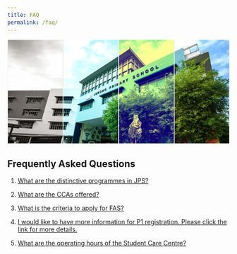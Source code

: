```yaml
---
title: FAQ
permalink: /faq/
---
```

![](/images/Banner.png)

Frequently Asked Questions
--------------------------

  

1.  [What are the distinctive programmes in JPS?](/programme/Every-Child-Leads-in-an-Instrumental-Performance-ECLIP/)
    
2.  [What are the CCAs offered?](/co-curricular-activity-cca/Co-Curricular-Activity-CCA/)
3.  [What is the criteria to apply for FAS?](/philosophy/GENERAL-INFORMATION/)
    
4.  [I would like to have more information for P1 registration. Please click the link for more details.](https://www.moe.gov.sg/primary/p1-registration)  
    
5.  [What are the operating hours of the Student Care Centre?](/philosophy/GENERAL-INFORMATION/)
